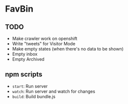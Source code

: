 # FavBin

## TODO

- Make crawler work on openshift
- Write "tweets" for Visitor Mode
- Make empty states (when there's no data to be shown)
 - Empty inbox
 - Empty Archived

## npm scripts

- `start`: Run server
- `watch`: Run server and watch for changes
- `build`: Build bundle.js

